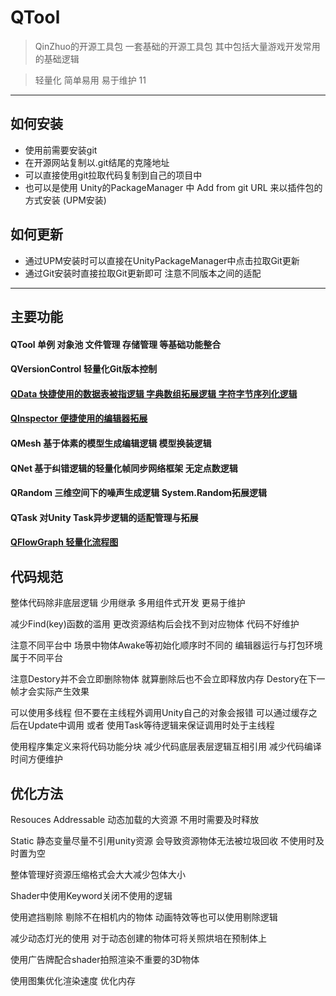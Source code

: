 # QTool

> QinZhuo的开源工具包 一套基础的开源工具包 其中包括大量游戏开发常用的基础逻辑

> 轻量化 简单易用 易于维护 11

***
## 如何安装
- 使用前需要安装git
- 在开源网站复制以.git结尾的克隆地址
- 可以直接使用git拉取代码复制到自己的项目中
- 也可以是使用 Unity的PackageManager 中 Add from git URL 来以插件包的方式安装 (UPM安装)

## 如何更新
- 通过UPM安装时可以直接在UnityPackageManager中点击拉取Git更新
- 通过Git安装时直接拉取Git更新即可 注意不同版本之间的适配

***

## 主要功能

#### QTool 单例 对象池 文件管理 存储管理 等基础功能整合
#### QVersionControl 轻量化Git版本控制 
#### [QData 快捷使用的数据表被指逻辑 字典数组拓展逻辑 字符字节序列化逻辑](files/master/Runtime/QData) 
#### [QInspector 便捷使用的编辑器拓展](files/master/Runtime/QInspector)
#### QMesh 基于体素的模型生成编辑逻辑 模型换装逻辑
#### QNet 基于纠错逻辑的轻量化帧同步网络框架 无定点数逻辑
#### QRandom 三维空间下的噪声生成逻辑 System.Random拓展逻辑
#### QTask 对Unity Task异步逻辑的适配管理与拓展
#### [QFlowGraph 轻量化流程图](files/master/Runtime/QFlowGraph)

## 代码规范

整体代码除非底层逻辑 少用继承 多用组件式开发 更易于维护

减少Find(key)函数的滥用 更改资源结构后会找不到对应物体 代码不好维护

注意不同平台中 场景中物体Awake等初始化顺序时不同的  编辑器运行与打包环境属于不同平台

注意Destory并不会立即删除物体 就算删除后也不会立即释放内存 Destory在下一帧才会实际产生效果

可以使用多线程 但不要在主线程外调用Unity自己的对象会报错 
可以通过缓存之后在Update中调用 或者 使用Task等待逻辑来保证调用时处于主线程

使用程序集定义来将代码功能分块 减少代码底层表层逻辑互相引用 减少代码编译时间方便维护

## 优化方法

Resouces Addressable 动态加载的大资源 不用时需要及时释放

Static 静态变量尽量不引用unity资源 会导致资源物体无法被垃圾回收 不使用时及时置为空

整体管理好资源压缩格式会大大减少包体大小

Shader中使用Keyword关闭不使用的逻辑

使用遮挡剔除 剔除不在相机内的物体 动画特效等也可以使用剔除逻辑

减少动态灯光的使用 对于动态创建的物体可将关照烘培在预制体上

使用广告牌配合shader拍照渲染不重要的3D物体

使用图集优化渲染速度 优化内存